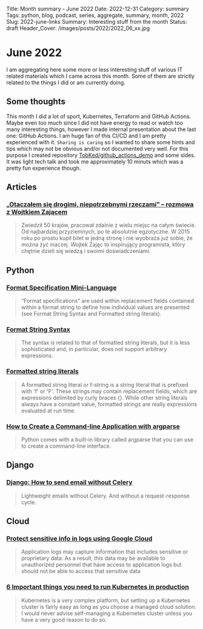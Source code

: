 Title: Month summary - June 2022
Date: 2022-12-31
Category: summary
Tags: python, blog, podcast, series, aggregate, summary, month, 2022
Slug: 2022-june-links
Summary: Interesting stuff from the month
Status: draft
Header_Cover: /images/posts/2022/2022_06_xx.jpg

# June 2022

I am aggregating here some more or less interesting stuff of various IT related materials which I came across this month.
Some of them are strictly related to the things I did or am currently doing.

## Some thoughts

This month I did a lot of sport, Kubernetes, Terraform and GitHub Actions.
Maybe even too much since I did not have energy to read or watch too many interesting things,
however I made internal presentation about the last one: GitHub Actions.
I am huge fan of this CI/CD and I am pretty experienced with it.
`Sharing is caring` so I wanted to share some hints and tips which may not be obvious and/or not documented very well.
For this purpose I created repository [TobKed/github_actions_demo](https://github.com/TobKed/github_actions_demo)
and some sldes. It was light tech talk and took me approximately 10 minuts which was a pretty fun experience though.

## Articles

### [„Otaczałem się drogimi, niepotrzebnymi rzeczami” – rozmowa z Wojtkiem Zającem](https://geek.justjoin.it/wojtek-zajac-na-zdalniaku-wywiad)

> Zwiedził 50 krajów, pracował zdalnie z wielu miejsc na całym świecie. Od najbardziej przyziemnych, po te absolutnie egzotyczne. W 2015 roku po prostu kupił bilet w jedną stronę i nie wyobraża już sobie, że można żyć inaczej. Wojtek Zając to inspirujący programista, który chętnie dzieli się wiedzą i swoimi doświadczeniami.

## Python

### [Format Specification Mini-Language](https://docs.python.org/3/library/string.html#format-specification-mini-language)

> “Format specifications” are used within replacement fields contained within a format string to define how individual values are presented (see Format String Syntax and Formatted string literals).

### [Format String Syntax](https://docs.python.org/3/library/string.html#format-string-syntax)

> The syntax is related to that of formatted string literals, but it is less sophisticated and, in particular, does not support arbitrary expressions.

### [Formatted string literals](https://docs.python.org/3/reference/lexical_analysis.html#f-strings)

> A formatted string literal or f-string is a string literal that is prefixed with 'f' or 'F'. These strings may contain replacement fields, which are expressions delimited by curly braces {}. While other string literals always have a constant value, formatted strings are really expressions evaluated at run time.

### [How to Create a Command-line Application with argparse](https://www.blog.pythonlibrary.org/2022/05/19/how-to-create-a-command-line-application-with-argparse/)

> Python comes with a built-in library called argparse that you can use to create a command-line interface.

## Django

### [Django: How to send email without Celery](https://nemecek.be/blog/158/django-how-to-send-email-without-celery)

> Lightweight emails without Celery. And without a request-response cycle.

## Cloud

### [Protect sensitive info in logs using Google Cloud](https://medium.com/google-cloud/protect-sensitive-info-in-logs-using-google-cloud-4548211d4654)

> Application logs may capture information that includes sensitive or proprietary data. As a result, this data may be available to unauthorized personnel that have access to application logs but should not be able to access that sensitive data

### [6 Important things you need to run Kubernetes in production](https://www.pionative.com/post/6-important-things-you-need-to-run-kubernetes-in-production)

> Kubernetes is a very complex platform, but setting up a Kubernetes cluster is fairly easy as long as you choose a managed cloud solution. I would never advise self-managing a Kubernetes cluster unless you have a very good reason to do so.
